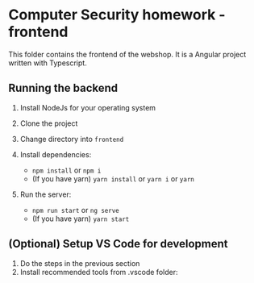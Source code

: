 # Computer Security homework - frontend

This folder contains the frontend of the webshop. It is a Angular project written with Typescript.

## Running the backend

1. Install NodeJs for your operating system
2. Clone the project
3. Change directory into `frontend`
6. Install dependencies:

    - `npm install` or `npm i`
    -  (If you have yarn) `yarn install` or `yarn i` or `yarn`
    
12. Run the server:

    - `npm run start` or `ng serve`
    -  (If you have yarn) `yarn start` 

## (Optional) Setup VS Code for development

1. Do the steps in the previous section
2. Install recommended tools from .vscode folder:

